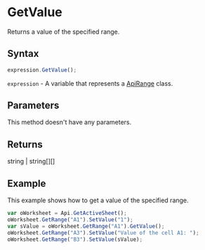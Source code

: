 # GetValue

Returns a value of the specified range.

## Syntax

```javascript
expression.GetValue();
```

`expression` - A variable that represents a [ApiRange](../ApiRange.md) class.

## Parameters

This method doesn't have any parameters.

## Returns

string | string[][]

## Example

This example shows how to get a value of the specified range.

```javascript
var oWorksheet = Api.GetActiveSheet();
oWorksheet.GetRange("A1").SetValue("1");
var sValue = oWorksheet.GetRange("A1").GetValue();
oWorksheet.GetRange("A3").SetValue("Value of the cell A1: ");
oWorksheet.GetRange("B3").SetValue(sValue);
```
